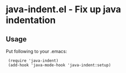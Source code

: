 # java-indent.el - Fix up java indentation

## Usage

Put following to your .emacs:

     (require 'java-indent)
     (add-hook 'java-mode-hook 'java-indent:setup)
